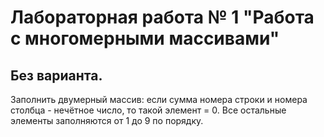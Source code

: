 # Лабораторная работа № 1 "Работа с многомерными массивами"

## Без варианта.

Заполнить двумерный массив: если сумма номера строки и номера столбца - нечётное число, то такой элемент = 0. Все остальные элементы заполняются от 1 до 9 по порядку.
